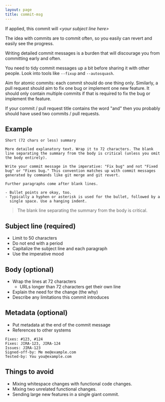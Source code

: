 ```yaml
---
layout: page
title: commit-msg
---
```


If applied, this commit will _\<your subject line here>_

The idea with commits are to commit often, so you easily can revert and easily see the progress.

Writing detailed commit messages is a burden that will discourage you from committing early and often.

You need to tidy commit messages up a bit before sharing it with other people. Look into tools like ```--fixup``` and ```--autosquash```.

Aim for atomic commits: each commit should do one thing only. Similarly, a pull request should aim to fix one bug or implement one new feature. It should only contain multiple commits if that is required to fix the bug or implement the feature.

If your commit / pull request title contains the word "and" then you probably should have used two commits / pull requests.

## Example

```
Short (72 chars or less) summary

More detailed explanatory text. Wrap it to 72 characters. The blank
line separating the summary from the body is critical (unless you omit
the body entirely).

Write your commit message in the imperative: "Fix bug" and not "Fixed
bug" or "Fixes bug." This convention matches up with commit messages
generated by commands like git merge and git revert.

Further paragraphs come after blank lines.

- Bullet points are okay, too.
- Typically a hyphen or asterisk is used for the bullet, followed by a
  single space. Use a hanging indent.
```

> The blank line separating the summary from the body is critical.

## Subject line (required)

- Limit to 50 characters
- Do not end with a period
- Capitalize the subject line and each paragraph
- Use the imperative mood

## Body (optional)

- Wrap the lines at 72 characters
  - URLs longer than 72 characters get their own line
- Explain the need for the change (the why)
- Describe any limitations this commit introduces

## Metadata (optional)

- Put metadata at the end of the commit message
- References to other systems

```
Fixes: #123, #124
Fixes: JIRA-123, JIRA-124
Issues: JIRA-123
Signed-off-by: Me me@example.com
Tested-by: You you@example.com
```

## Things to avoid

- Mixing whitespace changes with functional code changes.
- Mixing two unrelated functional changes.
- Sending large new features in a single giant commit.